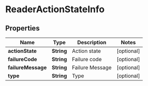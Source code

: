 
# ReaderActionStateInfo

## Properties
Name | Type | Description | Notes
------------ | ------------- | ------------- | -------------
**actionState** | **String** | Action state |  [optional]
**failureCode** | **String** | Failure code |  [optional]
**failureMessage** | **String** | Failure Message |  [optional]
**type** | **String** | Type |  [optional]



